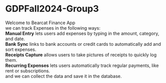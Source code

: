 # GDPFall2024-Group3
Welcome to Bearcat Finance App \
we can track Expenses in the following ways:\
**Manual Entry** lets users add expenses by typing in the amount, category, and date. \
**Bank Sync** links to bank accounts or credit cards to automatically add and sort expenses. \
**Receipts Capture** allows users to take pictures of receipts to quickly log them. \
**Recurring Expenses** lets users automatically track regular payments, like rent or subscriptions.\
and we can collect the data and save it in the database. 
